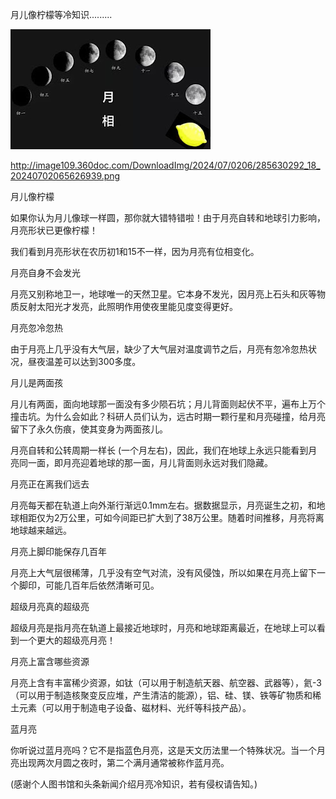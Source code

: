月儿像柠檬等冷知识.........


![月儿像柠檬等冷知识](https://github.com/ywangnccu/ywang/blob/main/images/Moon.jpg)

http://image109.360doc.com/DownloadImg/2024/07/0206/285630292_18_20240702065626939.png

月儿像柠檬

如果你认为月儿像球一样圆，那你就大错特错啦！由于月亮自转和地球引力影响，月亮形状已更像柠檬！

我们看到月亮形状在农历初1和15不一样，因为月亮有位相变化。

 

月亮自身不会发光

月亮又别称地卫一，地球唯一的天然卫星。它本身不发光，因月亮上石头和灰等物质反射太阳光才发亮，此照明作用使夜里能见度变得更好。

 

月亮忽冷忽热

由于月亮上几乎没有大气层，缺少了大气层对温度调节之后，月亮有忽冷忽热状况，昼夜温差可以达到300多度。

 

月儿是两面孩

月儿有两面，面向地球那一面没有多少陨石坑；月儿背面则起伏不平，遍布上万个撞击坑。为什么会如此？科研人员们认为，远古时期一颗行星和月亮碰撞，给月亮留下了永久伤痕，使其变身为两面孩儿。

月亮自转和公转周期一样长 (一个月左右)，因此，我们在地球上永远只能看到月亮同一面，即月亮迎着地球的那一面，月儿背面则永远对我们隐藏。

 

月亮正在离我们远去

月亮每天都在轨道上向外渐行渐远0.1mm左右。据数据显示，月亮诞生之初，和地球相距仅为2万公里，可如今间距已扩大到了38万公里。随着时间推移，月亮将离地球越来越远。

 

月亮上脚印能保存几百年

月亮上大气层很稀薄，几乎没有空气对流，没有风侵蚀，所以如果在月亮上留下一个脚印，可能几百年后依然清晰可见。

 

超级月亮真的超级亮

超级月亮是指月亮在轨道上最接近地球时，月亮和地球距离最近，在地球上可以看到一个更大的超级亮月亮！

 

月亮上富含哪些资源

月亮上含有丰富稀少资源，如钛（可以用于制造航天器、航空器、武器等），氦-3（可以用于制造核聚变反应堆，产生清洁的能源），铝、硅、镁、铁等矿物质和稀土元素（可以用于制造电子设备、磁材料、光纤等科技产品）。

 

蓝月亮

你听说过蓝月亮吗？它不是指蓝色月亮，这是天文历法里一个特殊状况。当一个月亮出现两次月圆之夜时，第二个满月通常被称作蓝月亮。


(感谢个人图书馆和头条新闻介绍月亮冷知识，若有侵权请告知。)
